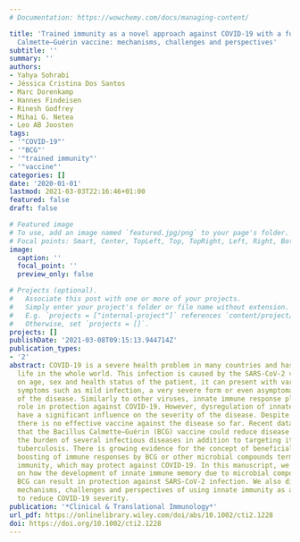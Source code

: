```yaml
---
# Documentation: https://wowchemy.com/docs/managing-content/

title: 'Trained immunity as a novel approach against COVID-19 with a focus on Bacillus
  Calmette–Guérin vaccine: mechanisms, challenges and perspectives'
subtitle: ''
summary: ''
authors:
- Yahya Sohrabi
- Jéssica Cristina Dos Santos
- Marc Dorenkamp
- Hannes Findeisen
- Rinesh Godfrey
- Mihai G. Netea
- Leo AB Joosten
tags:
- '"COVID-19"'
- '"BCG"'
- '"trained immunity"'
- '"vaccine"'
categories: []
date: '2020-01-01'
lastmod: 2021-03-03T22:16:46+01:00
featured: false
draft: false

# Featured image
# To use, add an image named `featured.jpg/png` to your page's folder.
# Focal points: Smart, Center, TopLeft, Top, TopRight, Left, Right, BottomLeft, Bottom, BottomRight.
image:
  caption: ''
  focal_point: ''
  preview_only: false

# Projects (optional).
#   Associate this post with one or more of your projects.
#   Simply enter your project's folder or file name without extension.
#   E.g. `projects = ["internal-project"]` references `content/project/deep-learning/index.md`.
#   Otherwise, set `projects = []`.
projects: []
publishDate: '2021-03-08T09:15:13.944714Z'
publication_types:
- '2'
abstract: COVID-19 is a severe health problem in many countries and has altered day-to-day
  life in the whole world. This infection is caused by the SARS-CoV-2 virus, and depending
  on age, sex and health status of the patient, it can present with variety of clinical
  symptoms such as mild infection, a very severe form or even asymptomatic course
  of the disease. Similarly to other viruses, innate immune response plays a vital
  role in protection against COVID-19. However, dysregulation of innate immunity could
  have a significant influence on the severity of the disease. Despite various efforts,
  there is no effective vaccine against the disease so far. Recent data have demonstrated
  that the Bacillus Calmette–Guérin (BCG) vaccine could reduce disease severity and
  the burden of several infectious diseases in addition to targeting its primary focus
  tuberculosis. There is growing evidence for the concept of beneficial non-specific
  boosting of immune responses by BCG or other microbial compounds termed trained
  immunity, which may protect against COVID-19. In this manuscript, we review data
  on how the development of innate immune memory due to microbial compounds specifically
  BCG can result in protection against SARS-CoV-2 infection. We also discuss possible
  mechanisms, challenges and perspectives of using innate immunity as an approach
  to reduce COVID-19 severity.
publication: '*Clinical & Translational Immunology*'
url_pdf: https://onlinelibrary.wiley.com/doi/abs/10.1002/cti2.1228
doi: https://doi.org/10.1002/cti2.1228
---
```

